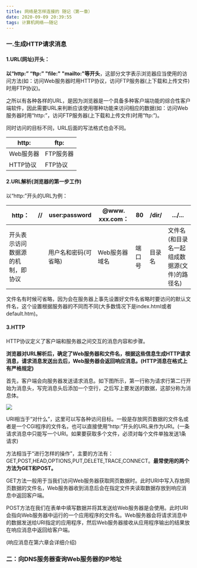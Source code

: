 ```yaml
---
title: 网络是怎样连接的 随记（第一章）
date: 2020-09-09 20:39:55
tags: 计算机网络——随记
---
```


### 一.生成HTTP请求消息

#### 1.URL(网址)开头：

**以“http:” “ftp:” "file:" "mailto:"等开头**，这部分文字表示浏览器应当使用的访问方法(如：访问Web服务器时用HTTP协议，访问FTP服务器(上下载和上传文件)时用FTP协议)。<!--more-->

之所以有各种各样的URL，是因为浏览器是一个具备多种客户端功能的综合性客户端软件，因此需要URL来判断应该使用哪种功能来访问相应的数据(如：访问Web服务器时用“http:”，访问FTP服务器(上下载和上传文件)时用“ftp:”)。

同时访问的目标不同，URL后面的写法格式也会不同。

| http:     | ftp:      |
| --------- | --------- |
| Web服务器 | FTP服务器 |
| HTTP协议  | FTP协议   |



#### 2.URL解析(浏览器的第一步工作)

以“http:”开头的URL为例：

| http：                           | //   | user:password        | @**www. xxx.com**： | 80     | /dir/  | .../...                                      |
| -------------------------------- | ---- | -------------------- | ------------------- | ------ | ------ | -------------------------------------------- |
| 开头表示访问数据源的机制，即协议 |      | 用户名和密码(可省略) | Web服务器域名       | 端口号 | 目录名 | 文件名(和目录名一起组成数据源(文件)的路径名) |

文件名有时候可省略，因为会在服务器上事先设置好文件名省略时要访问的默认文件名，这个设置根据服务器的不同而不同(大多数情况下是index.html或者default.htm)。



#### 3.HTTP

HTTP协议定义了客户端和服务器之间交互的消息内容和步骤。

**浏览器对URL解析后，确定了Web服务器和文件名，根据这些信息生成HTTP请求消息，请求消息发送出去后，Web服务器会返回响应消息。(HTTP消息在格式上有严格规定)**

首先，客户端会向服务器发送请求消息。如下图所示，第一行称为请求行第二行开始为消息头，写完消息头后添加一个空行，之后写上要发送的数据，这部分称为消息体。

![](https://blog-1302639422.cos.ap-chengdu.myqcloud.com/%E8%AF%B7%E6%B1%82%E6%B6%88%E6%81%AF.png)

URI相当于“对什么”，这里可以写各种访问目标。一般是存放网页数据的文件名或者是一个CGI程序的文件名，也可以直接使用“http:”开头的URL来作为URI。(一条请求消息中只能写一个URI。如果要获取多个文件，必须对每个文件单独发送1条请求)

方法相当于“进行怎样的操作”，主要的方法有：GET,POST,HEAD,OPTIONS,PUT,DELETE,TRACE,CONNECT。**最常使用的两个方法为GET和POST。**

GET方法一般用于当我们访问Web服务器获取网页数据时。此时URI中写入存放网页数据的文件名，Web服务器收到消息后会在指定文件夹读取数据存放到响应消息中返回客户端。

POST方法在我们在表单中填写数据并将其发送给Web服务器是会使用。此时URI会指向Web服务器中运行的一个应用程序的文件名。Web服务器会将请求消息中的数据发送给URI指定的应用程序，然后Web服务器接收从应用程序输出的结果放在响应消息中返回给客户端。

(响应消息在第六章会详细介绍)



### 二：向DNS服务器查询Web服务器的IP地址


